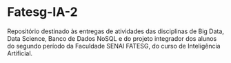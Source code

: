 # Fatesg-IA-2
Repositório destinado às entregas de atividades das disciplinas de Big Data, Data Science, Banco de Dados NoSQL e do projeto integrador dos alunos do segundo período da Faculdade SENAI FATESG, do curso de Inteligência Artificial.
